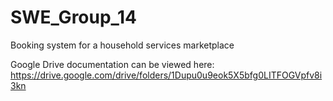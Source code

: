 # SWE_Group_14
Booking system for a household services marketplace


Google Drive documentation can be viewed here: https://drive.google.com/drive/folders/1Dupu0u9eok5X5bfg0LITFOGVpfv8i3kn

